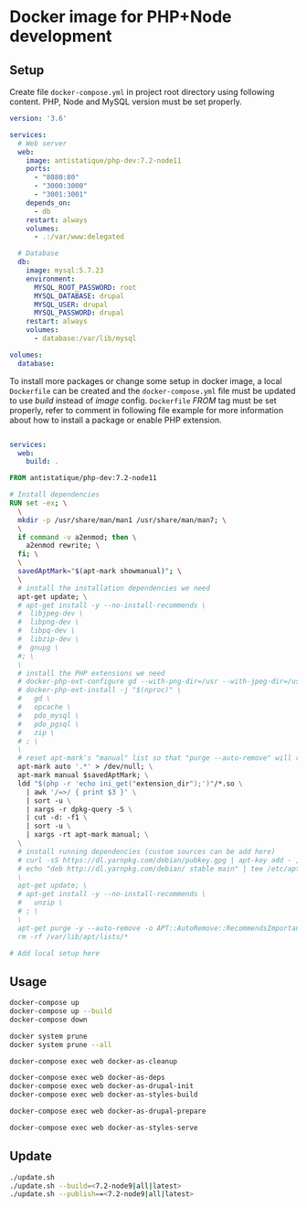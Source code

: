 # Docker image for PHP+Node development

## Setup

Create file `docker-compose.yml` in project root directory using following content. PHP, Node and
MySQL version must be set properly.

```yaml
version: '3.6'

services:
  # Web server
  web:
    image: antistatique/php-dev:7.2-node11
    ports:
      - "8080:80"
      - "3000:3000"
      - "3001:3001"
    depends_on:
      - db
    restart: always
    volumes:
      - .:/var/www:delegated

  # Database
  db:
    image: mysql:5.7.23
    environment:
      MYSQL_ROOT_PASSWORD: root
      MYSQL_DATABASE: drupal
      MYSQL_USER: drupal
      MYSQL_PASSWORD: drupal
    restart: always
    volumes:
      - database:/var/lib/mysql

volumes:
  database:
```

To install more packages or change some setup in docker image, a local `Dockerfile` can  be created
and the `docker-compose.yml` file must be updated to use _build_ instead of _image_ config.
`Dockerfile` _FROM_ tag must be set properly, refer to comment in following file example for more
information about how to install a package or enable PHP extension.

```yaml

services:
  web:
    build: .

```

```Dockerfile
FROM antistatique/php-dev:7.2-node11

# Install dependencies
RUN set -ex; \
  \
  mkdir -p /usr/share/man/man1 /usr/share/man/man7; \
  \
  if command -v a2enmod; then \
    a2enmod rewrite; \
  fi; \
  \
  savedAptMark="$(apt-mark showmanual)"; \
  \
  # install the installation dependencies we need
  apt-get update; \
  # apt-get install -y --no-install-recommends \
  #  libjpeg-dev \
  #  libpng-dev \
  #  libpq-dev \
  #  libzip-dev \
  #  gnupg \
  #; \
  \
  # install the PHP extensions we need
  # docker-php-ext-configure gd --with-png-dir=/usr --with-jpeg-dir=/usr; \
  # docker-php-ext-install -j "$(nproc)" \
  #   gd \
  #   opcache \
  #   pdo_mysql \
  #   pdo_pgsql \
  #   zip \
  # ; \
  \
  # reset apt-mark's "manual" list so that "purge --auto-remove" will remove all build dependencies
  apt-mark auto '.*' > /dev/null; \
  apt-mark manual $savedAptMark; \
  ldd "$(php -r 'echo ini_get("extension_dir");')"/*.so \
    | awk '/=>/ { print $3 }' \
    | sort -u \
    | xargs -r dpkg-query -S \
    | cut -d: -f1 \
    | sort -u \
    | xargs -rt apt-mark manual; \
  \
  # install running dependencies (custom sources can be add here)
  # curl -sS https://dl.yarnpkg.com/debian/pubkey.gpg | apt-key add - ; \
  # echo "deb http://dl.yarnpkg.com/debian/ stable main" | tee /etc/apt/sources.list.d/yarn.list; \
  \
  apt-get update; \
  # apt-get install -y --no-install-recommends \
  #   unzip \
  # ; \
  \
  apt-get purge -y --auto-remove -o APT::AutoRemove::RecommendsImportant=false; \
  rm -rf /var/lib/apt/lists/*

# Add local setup here

```

## Usage

```bash
docker-compose up
docker-compose up --build
docker-compose down

docker system prune
docker system prune --all

docker-compose exec web docker-as-cleanup

docker-compose exec web docker-as-deps
docker-compose exec web docker-as-drupal-init
docker-compose exec web docker-as-styles-build

docker-compose exec web docker-as-drupal-prepare

docker-compose exec web docker-as-styles-serve
```

## Update

```bash
./update.sh
./update.sh --build=<7.2-node9|all|latest>
./update.sh --publish==<7.2-node9|all|latest>
```
